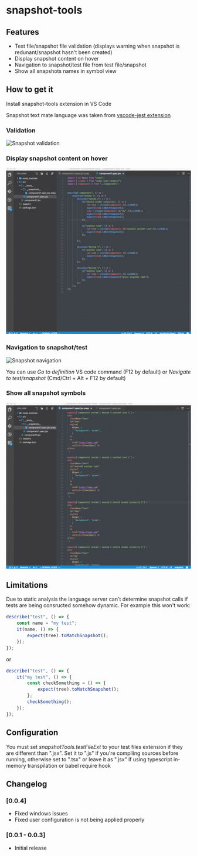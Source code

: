 # snapshot-tools
## Features
* Test file/snapshot file validation (displays warning when snapshot is redunant/snapshot hasn't been created)
* Display snapshot content on hover
* Navigation to snapshot/test file from test file/snapshot
* Show all snapshots names in symbol view

## How to get it

Install snapshot-tools extension in VS Code

Snapshot text mate language was taken from [vscode-jest extension](https://github.com/orta/vscode-jest)

### Validation

![Snapshot validation](/images/snapshot-validation.gif)

### Display snapshot content on hover

![Snapshot hover](/images/snapshot-hover.gif)

### Navigation to snapshot/test

![Snapshot navigation](/images/snapshot-navigation.gif)

You can use *Go to definition* VS code command (F12 by default) or *Navigate to test/snapshot* (Cmd/Ctrl + Alt + F12 by default)

### Show all snapshot symbols

![Snapshot symbols](/images/snapshot-symbols.gif)


## Limitations

Due to static analysis the language server can't determine snapshot calls if tests are being consructed somehow dynamic. For example this won't work:

```js
describe("test", () => {
    const name = "my test";
    it(name, () => {
        expect(tree).toMatchSnapshot();
    });
});
```

or

```js
describe("test", () => {
    it("my test", () => {
        const checkSomething = () => {
            expect(tree).toMatchSnapshot();
        };
        checkSomething();
    });
});
```

## Configuration

You must set *snapshotTools.testFileExt* to your test files extension if they are different than ".jsx". 
Set it to ".js" if you're compiling sources before running, otherwise set to ".tsx" or leave it as ".jsx" if using typescript in-memory transpilation or babel require hook

## Changelog

### [0.0.4]
- Fixed windows issues
- Fixed user configuration is not being applied properly

### [0.0.1 - 0.0.3]
- Initial release